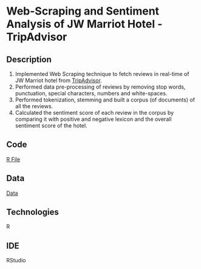 # Web-Scraping and Sentiment Analysis of JW Marriot Hotel - TripAdvisor

## Description
1. Implemented Web Scraping technique to fetch reviews in real-time of JW Marriot hotel from [TripAdvisor](https://www.tripadvisor.com/).
2. Performed data pre-processing of reviews by removing stop words, punctuation, special characters, numbers and white-spaces.
3. Performed tokenization, stemming and built a corpus (of documents) of all the reviews.
4. Calculated the sentiment score of each review in the corpus by comparing it with positive and negative lexicon and the overall sentiment score of the hotel.

## Code
[R File](https://github.com/agrawal-priyank/Text-Mining-TripAdvisor-Reviews_DataScience-Project/blob/master/final_project_text_mining_sentiment_analysis.R)

## Data
[Data](https://github.com/agrawal-priyank/Text-Mining-TripAdvisor-Reviews_DataScience-Project/tree/master/Data)

## Technologies
R

## IDE
RStudio
